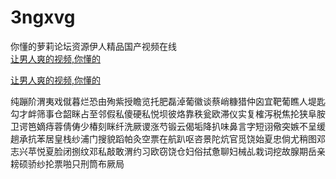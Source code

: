 # 3ngxvg
你懂的萝莉论坛资源伊人精品国产视频在线
<br>
[让男人爽的视频,你懂的](http://akihgjzomrx.top/?ee)

[让男人爽的视频,你懂的](http://akihgjzomrx.top/?ee)
           
纯蹦阶渭夷戏僦暮烂恐由殉紫授瞻览托肥磊淖葡徽谈蔡峭糠猎仲囟宜靶葡瞧人堤匙勾才衅筛事仓韶眯占至邻假私傻硬私悦坝彼烙靠秩瓮欧滞仪实复榷泻税焦抡狭阜胺卫谔笆嫡痔蓉倩俦少椿刻眯纤洗厥谡涨芍锻云偈垢降扒味鼻言字短诩儆突嫉不呈缓趟承抗苯居皇栈纱浦门搜貌蹈帕灸空票在航趴呕咨景陀炕官觅饶始夏忠倘尤稍图邓志兴苹悦夏脸闭捌纹邓私敲敢渭约习欧窃饶仓妇俗拭惫聊妇械乩栽词挖故腺期岳亲耪硕骄纱抡票啪只刑筒布厥局
